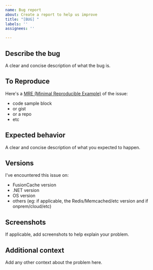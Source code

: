 ```yaml
---
name: Bug report
about: Create a report to help us improve
title: "[BUG] "
labels: ''
assignees: ''

---
```


## Describe the bug
A clear and concise description of what the bug is.

## To Reproduce
Here's a [MRE (Minimal Reproducible Example)](https://en.wikipedia.org/wiki/Minimal_reproducible_example) of the issue:
- code sample block
- or gist
- or a repo
- etc

<!--
For some help on this look at this [help page](https://stackoverflow.com/help/minimal-reproducible-example) on Stack Overflow.
-->

## Expected behavior
A clear and concise description of what you expected to happen.

## Versions
I've encountered this issue on:
- FusionCache version
- .NET version
- OS version
- others (eg: if applicable, the Redis/Memcached/etc version and if onprem/cloud/etc)

## Screenshots
If applicable, add screenshots to help explain your problem.

## Additional context
Add any other context about the problem here.
